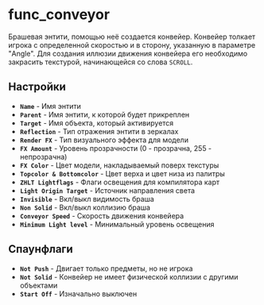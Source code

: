 ﻿# func_conveyor

Брашевая энтити, помощью неё создается конвейер.
Конвейер толкает игрока с определенной скоростью и в сторону, указанную в параметре "Angle".
Для создания иллюзии движения конвейера его необходимо закрасить текстурой, начинающейся со слова `SCROLL`.

## Настройки

- **`Name`** - Имя энтити
- **`Parent`** - Имя энтити, к которой будет прикреплен
- **`Target`** - Имя объекта, который активируется
- **`Reflection`** - Тип отражения энтити в зеркалах
- **`Render FX`** - Тип визуального эффекта для модели
- **`FX Amount`** - Уровень прозрачности (0 - прозрачна, 255 - непрозрачна)
- **`FX Color`** - Цвет модели, накладываемый поверх текстуры
- **`Topcolor & Bottomcolor`** - Цвет верха и цвет низа из палитры
- **`ZHLT Lightflags`** - Флаги освещения для компилятора карт
- **`Light Origin Target`** - Источник направления света
- **`Invisible`** - Вкл/выкл видимость браша
- **`Non Solid`** - Вкл/выкл коллизию браша
- **`Conveyor Speed`** - Скорость движения конвейера
- **`Minimum Light level`** - Минимальный уровень освещения

## Спаунфлаги

- **`Not Push`** - Двигает только предметы, но не игрока
- **`Not Solid`** - Конвейер не имеет физической коллизии с другими объектами
- **`Start Off`** - Изначально выключен
